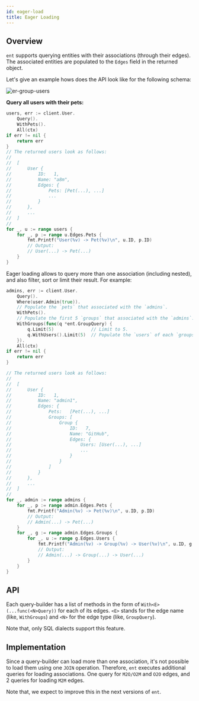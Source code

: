 ```yaml
---
id: eager-load
title: Eager Loading
---
```


## Overview

`ent` supports querying entities with their associations (through their edges). The associated entities
are populated to the `Edges` field in the returned object.

Let's give an example hows does the API look like for the following schema:

![er-group-users](https://entgo.io/assets/er_user_pets_groups.png)



**Query all users with their pets:**
```go
users, err := client.User.
	Query().
	WithPets().
	All(ctx)
if err != nil {
	return err
}
// The returned users look as follows:
//
//	[
//		User {
//			ID:   1,
//			Name: "a8m",
//			Edges: {
//				Pets: [Pet(...), ...]
//				...
//			}
//		},
//		...
//	]
//
for _, u := range users {
	for _, p := range u.Edges.Pets {
		fmt.Printf("User(%v) -> Pet(%v)\n", u.ID, p.ID)
		// Output:
		// User(...) -> Pet(...)
	}
} 
```

Eager loading allows to query more than one association (including nested), and also
filter, sort or limit their result. For example:

```go
admins, err := client.User.
	Query().
	Where(user.Admin(true)).
	// Populate the `pets` that associated with the `admins`.
	WithPets().
	// Populate the first 5 `groups` that associated with the `admins`.
	WithGroups(func(q *ent.GroupQuery) {
		q.Limit(5) 				// Limit to 5.
		q.WithUsers().Limit(5)	// Populate the `users` of each `groups`. 
	}).
	All(ctx)
if err != nil {
	return err
}

// The returned users look as follows:
//
//	[
//		User {
//			ID:   1,
//			Name: "admin1",
//			Edges: {
//				Pets:   [Pet(...), ...]
//				Groups: [
//					Group {
//						ID:   7,
//						Name: "GitHub",
//						Edges: {
//							Users: [User(...), ...]
//							...
//						}
//					}
//				]
//			}
//		},
//		...
//	]
//
for _, admin := range admins {
	for _, p := range admin.Edges.Pets {
		fmt.Printf("Admin(%v) -> Pet(%v)\n", u.ID, p.ID)
		// Output:
		// Admin(...) -> Pet(...)
	}
	for _, g := range admin.Edges.Groups {
		for _, u := range g.Edges.Users {
			fmt.Printf("Admin(%v) -> Group(%v) -> User(%v)\n", u.ID, g.ID, u.ID)
			// Output:
			// Admin(...) -> Group(...) -> User(...)
		}
	}
} 
```

## API

Each query-builder has a list of methods in the form of `With<E>(...func(<N>Query))` for each of its edges.
`<E>` stands for the edge name (like, `WithGroups`) and `<N>` for the edge type (like, `GroupQuery`).
 
Note that, only SQL dialects support this feature.

## Implementation

Since a query-builder can load more than one association, it's not possible to load them using one `JOIN` operation.
Therefore, `ent` executes additional queries for loading associations. One query for `M2O/O2M` and `O2O` edges, and
2 queries for loading `M2M` edges.

Note that, we expect to improve this in the next versions of `ent`.
